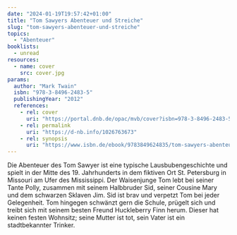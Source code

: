 ```yaml
---
date: "2024-01-19T19:57:42+01:00"
title: "Tom Sawyers Abenteuer und Streiche"
slug: "tom-sawyers-abenteuer-und-streiche"
topics:
  - "Abenteuer"
booklists:
  - unread
resources:
  - name: cover
    src: cover.jpg
params:
  author: "Mark Twain"
  isbn: "978-3-8496-2483-5"
  publishingYear: "2012"
  references:
    - rel: cover
      uri: "https://portal.dnb.de/opac/mvb/cover?isbn=978-3-8496-2483-5"
    - rel: permalink
      uri: "https://d-nb.info/1026763673"
    - rel: synopsis
      uri: "https://www.isbn.de/ebook/9783849624835/tom-sawyers-abenteuer-und-streiche"
---
```


Die Abenteuer des Tom Sawyer ist eine typische Lausbubengeschichte und spielt 
in der Mitte des 19. Jahrhunderts in dem fiktiven Ort St. Petersburg in 
Missouri am Ufer des Mississippi. Der Waisenjunge Tom lebt bei seiner Tante 
Polly, zusammen mit seinem Halbbruder Sid, seiner Cousine Mary und dem 
schwarzen Sklaven Jim. Sid ist brav und verpetzt Tom bei jeder Gelegenheit. Tom 
hingegen schwänzt gern die Schule, prügelt sich und treibt sich mit seinem 
besten Freund Huckleberry Finn herum. Dieser hat keinen festen Wohnsitz; seine 
Mutter ist tot, sein Vater ist ein stadtbekannter Trinker.
